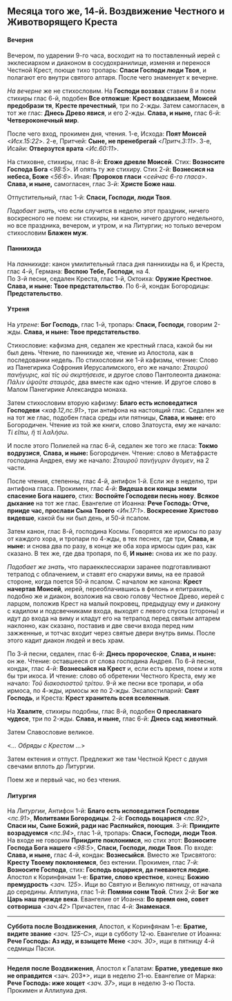 
## Месяца того же, 14-й. Воздвижение Честного и Животворящего Креста

#### Вечерня

Вечером, по ударении 9-го часа, восходит на то поставленный иерей с экклесиархом и диаконом 
в сосудохранилище, изменяя и перенося Честной Крест, поюще тихо тропарь: **Спаси Господи люди Твоя**, 
и полагают его внутри святого алтаря. После чего знаменует к вечерне.

*На вечерне* же не стихословим. На **Господи воззвах** ставим 8 и поем стихиры 
глас 6-й, подобен **Все отложше**: **Крест воздвизаем**, **Моисей предобрази тя**, **Кресте пречестный**, 
три по 2-жды. Затем самогласен, в тот же глас: **Днесь Древо явися**, и его 2-жды.
**Слава, и ныне,** глас 6-й: **Четвероконечный мир**.

После чего вход, прокимен дня, чтения. 1-е, Исхода: **Поят Моисей** <*Исх.15:22*>. 
2-е, Притчей: **Сыне, не пренебрегай** <*Притч.3:11*>. 3-е, Исайи: **Отверзутся врата** <*Ис.60:11*>.

На стиховне, стихиры, глас 8-й: **Егоже древле Моисей**. Стих: **Возносите Господа Бога** <*98:5*>.
И опять ту же стихиру. Стих 2-й: **Вознесися на небеса, Боже** <*56:6*>. 
Иная: **Пророков гласи** <*сейчас 6-го гласа*>. 
**Слава, и ныне,** самогласен, глас 3-й: **Христе Боже наш**.

Отпустительный, глас 1-й: **Спаси, Господи, люди Твоя**.

*Подобает знать*, что если случится в неделю этот праздник, ничего воскресного не поем: 
ни стихиры, ни канон, ничего другого недельного, но все праздника, вечером, и утром, 
и на Литургии; но только вечером стихословим **Блажен муж**.  

#### Паннихида

На *паннихиде*: канон умилительный гласа дня паннихиды на 6, и Креста, глас 4-й, Германа: 
**Воспою Тебе, Господи**, на 4.  
По 3-й песни, седален Креста, глас 1-й, Октоиха: **Оружие Крестное**. **Слава, и ныне: 
Твое предстательство**. 
По 6-й, кондак Богородицы: **Предстательство**.

#### Утреня

На *утрене*: **Бог Господь**, глас 1-й, тропарь: **Спаси, Господи**, говорим 2-жды. 
**Слава, и ныне: Твое предстательство**.
  
Стихословие: кафизма дня, седален же крестный гласа, какой бы ни был день. 
Чтение, по паннихиде же, чтение из Апостола, как в последовании недель. 
По стихословии же 1-й кафизмы, чтение: Слово из Панегирика Софрония Иерусалимского, 
его же начало: *Σταυροῦ πανήγυρις, καὶ τίς οὐ σκιρτήσεισε*, и другое слово Пантолеонта 
диакона: *Πάλιν ὑψοῦτε σταυρός*, два вместе как одно чтение. И другое слово в 
Малом Панегирике Александра монаха.
 
Затем стихословим вторую кафизму: **Благо есть исповедатися Господеви** <*каф.12,пс.91*>, 
три антифона на настоящий глас. Седален же на тот же глас, подобен гласа среды или 
пятницы, **Слава, и ныне:** его Богородичен. Чтение из той же книги, слово Златоуста, ему 
же начало: *Τί εἴπω, ἢ τί λαλήσω*.
 
И после этого Полиелей на глас 6-й, седален же того же гласа: **Токмо водрузися**, 
**Слава, и ныне:** Богородичен. Чтение: слово в Метафрасте господина Андрея, ему же 
начало: *Σταυροῦ πανήγυριν ἄγομεν*, на 2 части. 

После чтения, степенны, глас 4-й, антифон 1-й. Если же в неделю, три антифона гласа. 
Прокимен, глас 4-й: **Видеша вси концы земли спасение Бога нашего**, 
стих: **Воспойте Господеви песнь нову**. **Всякое дыхание** на тот же глас. 
Евангелие от Иоанна: **Рече Господь: Отче, прииде час, прослави Сына Твоего** <*Ин.17:1*>. 
**Воскресение Христово видевше**, какой бы ни был день, и 50-й псалом. 

Затем канон, глас 8-й, господина Космы. Говорятся же ирмосы по разу от каждого хора, и 
тропари по 4-жды, в тех песнех, где три, **Слава, и ныне:** и снова два по разу, в конце же 
оба хора ирмосы один раз, как сказано. В тех же, где два тропаря, по 6, **И ныне:** снова 
их же по разу.

*Подобает же знать*, что параекклессиархи заранее подготавливают тетрапод с облачением, и ставят 
его снаружи вимы, на ее правой стороне, когда поется 50-й псалом. С началом же канона: 
**Крест начертав Моисей**, иерей, переоблачившись в фелонь и епитрахиль, подобно же и диакон, 
возложив на свою голову Честное Древо, иерей с ларцом, положив Крест на малый покровец, 
предыдущу ему и диакону с кадилом и подсвечниками входа, выходят с левого спуска (стороны) и 
идут до входа на виму и кладут его на тетрапод перед святым алтарем наклонно, как сказано, 
поставив и две свечи входа перед ним зажженные, и тотчас входит через святые двери внутрь вимы. 
После этого кадит диакон людей и весь храм. 

По 3-й песни, седален, глас 6-й: **Днесь пророческое**, **Слава, и ныне:** он же. 
Чтение: оставшееся от слова господина Андрея. По 6-й песни, кондак, глас 4-й: 
**Вознесыйся на Крест** и, если есть время, поем и хотя бы три икоса. 
И чтение: слово об обретении Честного Креста, ему же начало: *Τοῦ διακοσιοστοῦ τρίτου*. 
9-й же песни все тропари, и оба ирмоса, по 4-жды, ирмосы же по 2-жды. 
Эксапостиларий: **Свят Господь**, и Креста: **Крест хранитель всея вселенныя**. 

На **Хвалите**, стихиры подобны, глас 8-й, подобен **О преславнаго чудесе**, три по 2-жды. 
**Слава, и ныне,** глас 6-й: **Днесь сад животный**.

Затем Славословие великое.

<*... Обряды с Крестом ...*>

Затем ектения и отпуст. Предлежит же там Честной Крест с двумя свечами вплоть до Литургии.

Поем же и первый час, но без чтения.

#### Литургия

На *Литургии*, Антифон 1-й: **Благо есть исповедатися Господеви**  <*пс.91*>, **Молитвами Богородицы**. 
2-й: **Господь воцарися** <*пс.92*>, **Спаси ны, Сыне Божий, ради нас Распныйся, поющия**. 
3-й: **Приидите возрадуемся** <*пс.94*>, глас 1-й, тропарь: **Спаси, Господи, люди Твоя**. 
На входе не говорим **Приидите поклонимся**, но стих этот: **Возносите Господа Бога нашего** <*98:5*>, 
**Спаси, Господи, люди Твоя**. По входе: **Слава, и ныне,** глас 4-й, кондак: **Вознесыйся**. 
Вместо же Трисвятого: **Кресту Твоему поклоняемся**, без ектении. 
Прокимен, глас 7-й: **Возносите Господа**, стих: **Господь воцарися, да гневаются людие**.  
Апостол к Коринфянам 1-е: **Братие, слово крестное**, конец: **Божию премудрость** <*зач. 125*>. 
Ищи во Святую и Великую пятницу, от начала до середины. 
Аллилуиа, глас 1-й: **Помяни сонм Твой**. Стих 2-й: **Бог же Царь наш прежде века**. 
Евангелие от Иоанна: **Во время оно, совет сотвориша** <*зач.42*> 
Причастен, глас 4-й: **Знаменася**.

---

**Суббота после Воздвижения**, Апостол, к Коринфянам 1-е: **Братие, видите звание** <*зач. 125-C*>, 
ищи в субботу 12-ю. Евангелие от Иоанна: **Рече Господь: Аз иду, и взыщете Мене** <*зач. 30*>, 
ищи в пятницу 4-й седмицы Пасхи.

--- 

**Неделя после Воздвижения**, Апостол к Галатам: **Братие, уведевше яко не оправдится** <зач. 203*>, 
ищи в неделю 21-ю. Евангелие от Марка: **Рече Господь: иже хощет** <*зач. 37*>, ищи в неделю 3-ю Поста. 
Прокимен и Аллилуиа дня.
